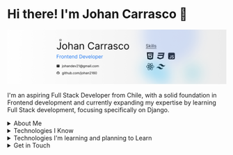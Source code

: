 # Hi there! I'm Johan Carrasco 👋

![Mi banner de Github](github-banner.png)

I'm an aspiring Full Stack Developer from Chile, with a solid foundation in Frontend development and currently expanding my expertise by learning Full Stack development, focusing specifically on Django.

<details>
  <summary>About Me</summary>
  
  I'm passionate about self-directed learning and enjoy picking up new skills on my own. I’m currently exploring Full Stack development, along with languages (the speaking kind, not just coding!). I also have a cat named Zeus who likes to keep me company during my learning sessions.
  
  - **Name**: Johan Carrasco
  - **Age**: 20
  - **Location**: Rancagua, Chile
  - **Pronouns**: he/him
</details>

<details>
  <summary>Technologies I Know</summary>

  - **Programming Languages**: Python, JavaScript
  - **Frontend**: HTML, CSS, React, Tailwind, Bootstrap, Sass
  - **Databases**: MySQL, MongoDB
  - **Version Control**: Git, GitHub
  - **Server Knowledge**: Basic knowledge of Windows Server and Linux
</details>

<details>
  <summary>Technologies I'm learning and planning to Learn</summary>

  - **Django** (actively learning)
  - **Java + Android Studio** (actively learning)
  - **Next.js** (I plan to learn)
  - **React Native** (I plan to learn)
</details>

<details>
  <summary>Get in Touch</summary>

  - **LinkedIn**: [Johan Carrasco](https://www.linkedin.com/in/johan-carrasco-493a85319/)
  - **Email**: [johandev21@gmail.com](mailto:johandev21@gmail.com)
  - **Portfolio**: [johan2160.github.io/Portfolio](https://johan2160.github.io/Portfolio/)
</details>
